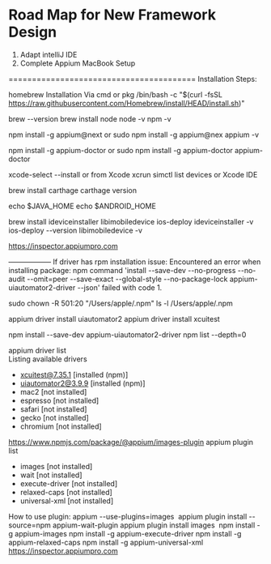 # Road Map for New Framework Design 

1. Adapt intelliJ IDE
2. Complete Appium MacBook Setup

========================================
Installation Steps:

homebrew Installation Via cmd or pkg
/bin/bash -c "$(curl -fsSL https://raw.githubusercontent.com/Homebrew/install/HEAD/install.sh)"

brew --version
brew install node
node -v
npm -v

npm install -g appium@next or  sudo npm install -g appium@nex
appium -v

npm install -g appium-doctor or sudo npm install -g appium-doctor
appium-doctor

xcode-select --install or from Xcode 
xcrun simctl list devices or Xcode IDE

brew install carthage
carthage version

echo $JAVA_HOME
echo $ANDROID_HOME


brew install ideviceinstaller libimobiledevice ios-deploy
ideviceinstaller -v  
ios-deploy --version
libimobiledevice -v

https://inspector.appiumpro.com

—————— 
If driver has rpm installation issue: Encountered an error when installing package: npm command 'install --save-dev --no-progress --no-audit --omit=peer --save-exact --global-style --no-package-lock appium-uiautomator2-driver --json' failed with code 1.


sudo chown -R 501:20 "/Users/apple/.npm" 
ls -l /Users/apple/.npm 

appium driver install uiautomator2
appium driver install xcuitest

npm install --save-dev appium-uiautomator2-driver
npm list --depth=0 

appium driver list  
Listing available drivers
- xcuitest@7.35.1 [installed (npm)]
- uiautomator2@3.9.9 [installed (npm)]
- mac2 [not installed]
- espresso [not installed]
- safari [not installed]
- gecko [not installed]
- chromium [not installed]


https://www.npmjs.com/package/@appium/images-plugin 
appium plugin list 
- images [not installed]
- wait [not installed]
- execute-driver [not installed]
- relaxed-caps [not installed]
- universal-xml [not installed]

How to use plugin:
appium --use-plugins=images
 appium plugin install --source=npm appium-wait-plugin
appium plugin install images
 npm install -g appium-images 
npm install -g appium-execute-driver 
npm install -g appium-relaxed-caps 
npm install -g appium-universal-xml 
https://inspector.appiumpro.com


